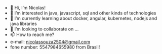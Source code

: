 - 👋 Hi, I’m Nicolas!
- 👀 I’m interested in java, javascript, sql and other kinds of 
technologies
- 🌱 I’m currently learning about docker, angular, kubernetes, nodejs and java libraries
- 💞️ I’m looking to collaborate on ...
- 📫 How to reach me? 
- e-mail: nicolassouza2504@gmail.com 
- fone number: 5547984655980 from Brasil!

<!---
nicolasSouza2504/nicolasSouza2504 is a ✨ special ✨ repository because its `README.md` (this file) appears on your GitHub profile.
You can click the Preview link to take a look at your changes.
--->
